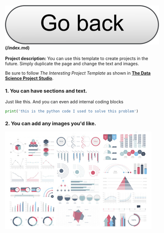 #### <img src="images/Back button.png?raw=true"/>(/index.md)

**Project description:** You can use this template to create projects in the future. Simply duplicate the page and change the text and images. 

Be sure to follow *The Interesting Project Template* as shown in [**The Data Science Project Studio**](https://www.datacareerjumpstart.com/products/the-data-science-project-studio/categories/2150357707/posts/2158441592). 

### 1. You can have sections and text.

Just like this. And you can even add internal coding blocks

```python
print('this is the python code I used to solve this problem')
```

### 2. You can add any images you'd like. 

<img src="images/dummy_thumbnail.jpg?raw=true"/>
